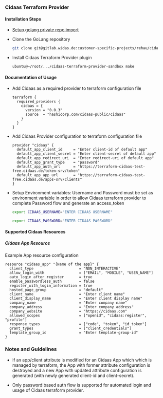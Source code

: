 ### Cidaas Terraform Provider



#### Installation Steps

- [Setup golang private repo import](https://gitlab.widas.de/cidaas-v2/cidaas-documentation/development-guidelines/-/wikis/how-to/How-to-import-private-GO-projects)

- Clone the GoLang repository 

  ```bash
  git clone git@gitlab.widas.de:customer-specific-projects/rehau/cidaas-terraform-provider-sandbox.git

- Install Cidaas Terraform Provider plugin

  ```bash
  ubuntu@~/root/.../cidaas-terraform-provider-sandbox make
  ```

#### Documentation of Usage

- Add Cidaas as a required provider to terraform configuration file

  ```hcl
  terraform {
    required_providers {
      cidaas = {
        version = "0.0.3"
        source  = "hashicorp.com/cidaas-public/cidaas"
      }
    }
  }
  ```

  

- Add Cidaas Provider configuration to terraform configuration file 

  ```hcl
  provider "cidaas" {
    default_app_client_id     = "Enter client-id of default app"
    default_app_client_secret = "Enter client-secret of default app"
    default_app_redirect_uri  = "Enter redirect-uri of default app"
    default_app_grant_type    = "password"
    default_app_auth_url      = "https://terraform-cidaas-test-free.cidaas.de/token-srv/token"
    default_app_app_url       = "https://terraform-cidaas-test-free.cidaas.de/apps-srv/clients"
  }
  ```



- Setup Environment variables: Username and Password must be set as environment variable in order to allow Cidaas terraform provider to complete Password flow and generate an access_token 

  ```bash
  export CIDAAS_USERNAME="ENTER CIDAAS USERNAME"
  ```

  ```bash
  export CIDAAS_PASSWORD="ENTER CIDAAS PASSWORD"
  ```



#### Supported Cidaas Resources

##### Cidaas App Resource

Example App resource configuration

```hcl
resource "cidaas_app" "{Name of the app}" {
  client_type                     = "NON_INTERACTIVE"
  allow_login_with                = ["EMAIL", "MOBILE", "USER_NAME"]
  auto_login_after_register       = true
  enable_passwordless_auth        = false
  register_with_login_information = true
  hosted_page_group               = "default"
  client_name                     = "Enter client name"
  client_display_name             = "Enter client display name"
  company_name                    = "Enter company name"
  company_address                 = "Enter company address"
  company_website                 = "https://cidaas.com"
  allowed_scopes                  = ["openid", "cidaas:register", "profile"]
  response_types                  = ["code", "token", "id_token"]
  grant_types                     = ["client_credentials"]
  template_group_id               = "Enter template-group-id"
}
```



### Notes and Guidelines

- If an app/client attribute is modified for an Cidaas App which which is managed by terraform, the App with former attribute configuration is destroyed and a new App with updated attribute configuration is generated (with newly generated client-id and client-secret).

- Only password based auth flow is supported for automated login and usage of Cidaas terraform provider.
